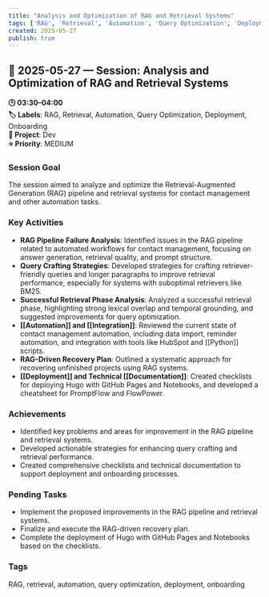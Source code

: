 ```yaml
---
title: "Analysis and Optimization of RAG and Retrieval Systems"
tags: ['RAG', 'Retrieval', 'Automation', 'Query Optimization', 'Deployment', 'Onboarding']
created: 2025-05-27
publish: true
---
```


## 📅 2025-05-27 — Session: Analysis and Optimization of RAG and Retrieval Systems

**🕒 03:30–04:00**  
**🏷️ Labels**: RAG, Retrieval, Automation, Query Optimization, Deployment, Onboarding  
**📂 Project**: Dev  
**⭐ Priority**: MEDIUM  


### Session Goal
The session aimed to analyze and optimize the Retrieval-Augmented Generation (RAG) pipeline and retrieval systems for contact management and other automation tasks.

### Key Activities
- **RAG Pipeline Failure Analysis**: Identified issues in the RAG pipeline related to automated workflows for contact management, focusing on answer generation, retrieval quality, and prompt structure.
- **Query Crafting Strategies**: Developed strategies for crafting retriever-friendly queries and longer paragraphs to improve retrieval performance, especially for systems with suboptimal retrievers like BM25.
- **Successful Retrieval Phase Analysis**: Analyzed a successful retrieval phase, highlighting strong lexical overlap and temporal grounding, and suggested improvements for query optimization.
- **[[Automation]] and [[Integration]]**: Reviewed the current state of contact management automation, including data import, reminder automation, and integration with tools like HubSpot and [[Python]] scripts.
- **RAG-Driven Recovery Plan**: Outlined a systematic approach for recovering unfinished projects using RAG systems.
- **[[Deployment]] and Technical [[Documentation]]**: Created checklists for deploying Hugo with GitHub Pages and Notebooks, and developed a cheatsheet for PromptFlow and FlowPower.

### Achievements
- Identified key problems and areas for improvement in the RAG pipeline and retrieval systems.
- Developed actionable strategies for enhancing query crafting and retrieval performance.
- Created comprehensive checklists and technical documentation to support deployment and onboarding processes.

### Pending Tasks
- Implement the proposed improvements in the RAG pipeline and retrieval systems.
- Finalize and execute the RAG-driven recovery plan.
- Complete the deployment of Hugo with GitHub Pages and Notebooks based on the checklists.

### Tags
RAG, retrieval, automation, query optimization, deployment, onboarding
